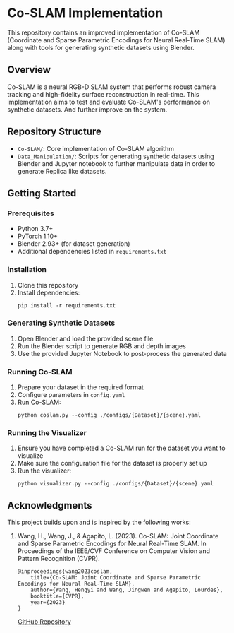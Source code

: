 # Co-SLAM Implementation

This repository contains an improved implementation of Co-SLAM (Coordinate and Sparse Parametric Encodings for Neural Real-Time SLAM) along with tools for generating synthetic datasets using Blender.

## Overview

Co-SLAM is a neural RGB-D SLAM system that performs robust camera tracking and high-fidelity surface reconstruction in real-time. This implementation aims to test and evaluate Co-SLAM's performance on synthetic datasets. And further improve on the system.

## Repository Structure

- `Co-SLAM/`: Core implementation of Co-SLAM algorithm
- `Data_Manipulation/`: Scripts for generating synthetic datasets using Blender and Jupyter notebook to further manipulate data in order to generate Replica like datasets.

## Getting Started

### Prerequisites

- Python 3.7+
- PyTorch 1.10+
- Blender 2.93+ (for dataset generation)
- Additional dependencies listed in `requirements.txt`

### Installation

1. Clone this repository
2. Install dependencies:
   ```
   pip install -r requirements.txt
   ```

### Generating Synthetic Datasets

1. Open Blender and load the provided scene file
2. Run the Blender script to generate RGB and depth images
3. Use the provided Jupyter Notebook to post-process the generated data

### Running Co-SLAM

1. Prepare your dataset in the required format
2. Configure parameters in `config.yaml`
3. Run Co-SLAM:
   ```
   python coslam.py --config ./configs/{Dataset}/{scene}.yaml
   ```

### Running the Visualizer

1. Ensure you have completed a Co-SLAM run for the dataset you want to visualize
2. Make sure the configuration file for the dataset is properly set up
3. Run the visualizer:
   ```
   python visualizer.py --config ./configs/{Dataset}/{scene}.yaml
   ```

## Acknowledgments

This project builds upon and is inspired by the following works:

1. Wang, H., Wang, J., & Agapito, L. (2023). Co-SLAM: Joint Coordinate and Sparse Parametric Encodings for Neural Real-Time SLAM. In Proceedings of the IEEE/CVF Conference on Computer Vision and Pattern Recognition (CVPR).
   ```
   @inproceedings{wang2023coslam,
       title={Co-SLAM: Joint Coordinate and Sparse Parametric Encodings for Neural Real-Time SLAM},
       author={Wang, Hengyi and Wang, Jingwen and Agapito, Lourdes},
       booktitle={CVPR},
       year={2023}
   }
   ```
   [GitHub Repository](https://github.com/HengyiWang/Co-SLAM)